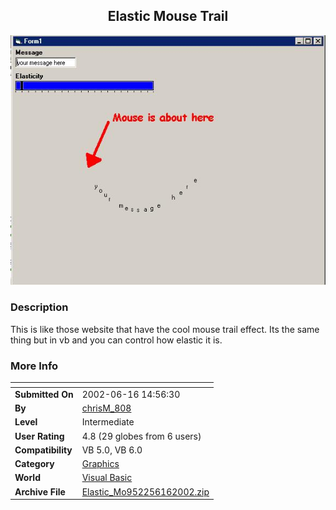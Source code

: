 ﻿<div align="center">

## Elastic Mouse Trail

<img src="PIC2002616145959912.jpg">
</div>

### Description

This is like those website that have the cool mouse trail effect. Its the same thing but in vb and you can control how elastic it is.
 
### More Info
 


<span>             |<span>
---                |---
**Submitted On**   |2002-06-16 14:56:30
**By**             |[chrisM\_808](https://github.com/Planet-Source-Code/PSCIndex/blob/master/ByAuthor/chrism-808.md)
**Level**          |Intermediate
**User Rating**    |4.8 (29 globes from 6 users)
**Compatibility**  |VB 5\.0, VB 6\.0
**Category**       |[Graphics](https://github.com/Planet-Source-Code/PSCIndex/blob/master/ByCategory/graphics__1-46.md)
**World**          |[Visual Basic](https://github.com/Planet-Source-Code/PSCIndex/blob/master/ByWorld/visual-basic.md)
**Archive File**   |[Elastic\_Mo952256162002\.zip](https://github.com/Planet-Source-Code/chrism-808-elastic-mouse-trail__1-35924/archive/master.zip)








